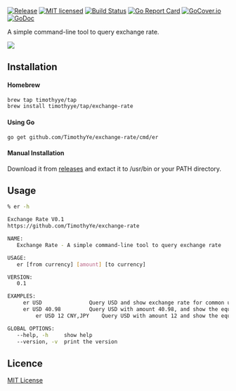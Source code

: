 
[![Release][3]][4] [![MIT licensed][5]][6] [![Build Status][1]][2] [![Go Report Card][7]][8] [![GoCover.io][11]][12] [![GoDoc][9]][10]

[1]: https://travis-ci.org/TimothyYe/exchange-rate.svg?branch=master
[2]: https://travis-ci.org/TimothyYe/exchange-rate
[3]: http://github-release-version.herokuapp.com/github/timothyye/exchange-rate/release.svg?style=flat
[4]: https://github.com/timothyye/exchange-rate/releases/latest
[5]: https://img.shields.io/dub/l/vibe-d.svg
[6]: LICENSE
[7]: https://goreportcard.com/badge/github.com/timothyye/exchange-rate
[8]: https://goreportcard.com/report/github.com/timothyye/exchange-rate
[9]: https://godoc.org/github.com/TimothyYe/exchange-rate?status.svg
[10]: https://godoc.org/github.com/TimothyYe/exchange-rate
[11]: https://img.shields.io/badge/gocover.io-81.8%25-green.svg
[12]: https://gocover.io/github.com/timothyye/exchange-rate

A simple command-line tool to query exchange rate.

![](https://github.com/TimothyYe/exchange-rate/blob/master/snapshots/er-demo.gif?raw=true)

## Installation

#### Homebrew

```bash
brew tap timothyye/tap
brew install timothyye/tap/exchange-rate
```

#### Using Go

```bash
go get github.com/TimothyYe/exchange-rate/cmd/er
```

#### Manual Installation

Download it from [releases](https://github.com/TimothyYe/exchange-rate/releases) and extact it to /usr/bin or your PATH directory.

## Usage
```bash
% er -h

Exchange Rate V0.1
https://github.com/TimothyYe/exchange-rate

NAME:
   Exchange Rate - A simple command-line tool to query exchange rate

USAGE:
   er [from currency] [amount] [to currency]

VERSION:
   0.1

EXAMPLES:
     er USD               Query USD and show exchange rate for common used currencies.
     er USD 40.98         Query USD with amount 40.98, and show the equal amount of other currencies.
		 er USD 12 CNY,JPY    Query USD with amount 12 and show the equal amount of specified currencies.

GLOBAL OPTIONS:
   --help, -h     show help
   --version, -v  print the version
```

## Licence

[MIT License](https://github.com/TimothyYe/exchange-rate/blob/master/LICENSE)
